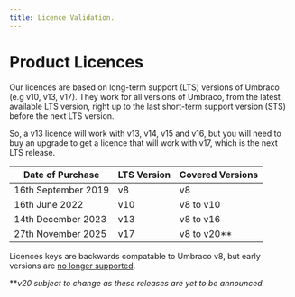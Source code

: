 ```yaml
---
title: Licence Validation.
---
```


# Product Licences

Our licences are based on long-term support (LTS) versions of Umbraco (e.g v10, v13, v17). They work for all versions of Umbraco, from the latest available LTS version, right up to the last short-term support version (STS) before the next LTS version. 

So, a v13 licence will work with v13, v14, v15 and v16, but you will need to buy an upgrade to get a licence that will work with v17, which is the next LTS release. 

| Date of Purchase | LTS Version | Covered Versions |
|--|--|--|
| 16th September 2019 | v8 | v8|
| 16th June 2022 | v10 | v8 to v10|
| 14th December 2023 | v13 | v8 to v16|
| 27th November 2025 | v17 | v8 to v20** |

Licences keys are backwards compatable to Umbraco v8, but early versions are [no longer supported](/SupportLifecycles).

***v20 subject to change as these releases are yet to be announced.* 